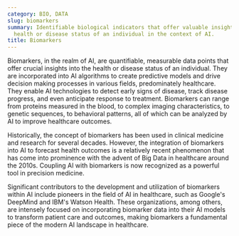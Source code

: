 ```yaml
---
category: BIO, DATA
slug: biomarkers
summary: Identifiable biological indicators that offer valuable insights into the
  health or disease status of an individual in the context of AI.
title: Biomarkers
---
```


Biomarkers, in the realm of AI, are quantifiable, measurable data points that offer crucial insights into the health or disease status of an individual. They are incorporated into AI algorithms to create predictive models and drive decision making processes in various fields, predominately healthcare. They enable AI technologies to detect early signs of disease, track disease progress, and even anticipate response to treatment. Biomarkers can range from proteins measured in the blood, to complex imaging characteristics, to genetic sequences, to behavioral patterns, all of which can be analyzed by AI to improve healthcare outcomes.

Historically, the concept of biomarkers has been used in clinical medicine and research for several decades. However, the integration of biomarkers into AI to forecast health outcomes is a relatively recent phenomenon that has come into prominence with the advent of Big Data in healthcare around the 2010s. Coupling AI with biomarkers is now recognized as a powerful tool in precision medicine.

Significant contributors to the development and utilization of biomarkers within AI include pioneers in the field of AI in healthcare, such as Google's DeepMind and IBM's Watson Health. These organizations, among others, are intensely focused on incorporating biomarker data into their AI models to transform patient care and outcomes, making biomarkers a fundamental piece of the modern AI landscape in healthcare.